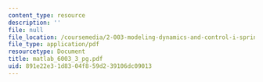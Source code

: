 ```yaml
---
content_type: resource
description: ''
file: null
file_location: /coursemedia/2-003-modeling-dynamics-and-control-i-spring-2005/891e22e31d8304f859d239106dc09013_matlab_6003_3_pg.pdf
file_type: application/pdf
resourcetype: Document
title: matlab_6003_3_pg.pdf
uid: 891e22e3-1d83-04f8-59d2-39106dc09013
---
```

